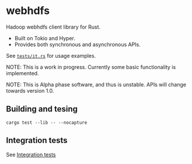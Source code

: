 # webhdfs

Hadoop webhdfs client library for Rust.

* Built on Tokio and Hyper. 
* Provides both synchronous and asynchronous APIs.

See [`tests/it.rs`](tests/it.rs) for usage examples.

NOTE: This is a work in progress. Currently some basic functionality is implemented.

NOTE: This is Alpha phase software, and thus is unstable. APIs will change towards version 1.0.

## Building and tesing

```
cargo test --lib -- --nocapture
```

## Integration tests

See [Integration tests](INTEGRATION-TESTS.md)
